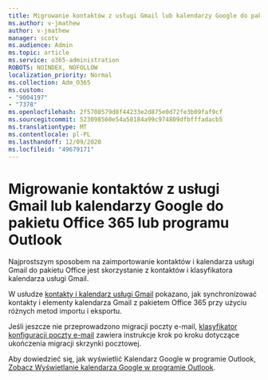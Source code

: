 ```yaml
---
title: Migrowanie kontaktów z usługi Gmail lub kalendarzy Google do pakietu Office 365 lub programu Outlook
ms.author: v-jmathew
author: v-jmathew
manager: scotv
ms.audience: Admin
ms.topic: article
ms.service: o365-administration
ROBOTS: NOINDEX, NOFOLLOW
localization_priority: Normal
ms.collection: Adm_O365
ms.custom:
- "9004197"
- "7378"
ms.openlocfilehash: 2f5708579d8f44233e2d875e0d72fe3b09faf9cf
ms.sourcegitcommit: 523098560e54a50184a99c974809dfbfffadacb5
ms.translationtype: MT
ms.contentlocale: pl-PL
ms.lasthandoff: 12/09/2020
ms.locfileid: "49679171"
---
```

# <a name="migrate-gmail-contacts-or-google-calendars-to-office-365-or-outlook"></a>Migrowanie kontaktów z usługi Gmail lub kalendarzy Google do pakietu Office 365 lub programu Outlook

Najprostszym sposobem na zaimportowanie kontaktów i kalendarza usługi Gmail do pakietu Office jest skorzystanie z kontaktów i klasyfikatora kalendarza usługi Gmail.

W usłudze [kontakty i kalendarz usługi Gmail](https://go.microsoft.com/fwlink/?linkid=2134386) pokazano, jak synchronizować kontakty i elementy kalendarza Gmail z pakietem Office 365 przy użyciu różnych metod importu i eksportu.

Jeśli jeszcze nie przeprowadzono migracji poczty e-mail, [klasyfikator konfiguracji poczty e-mail](https://go.microsoft.com/fwlink/?linkid=2133951) zawiera instrukcje krok po kroku dotyczące ukończenia migracji skrzynki pocztowej.

Aby dowiedzieć się, jak wyświetlić Kalendarz Google w programie Outlook, [Zobacz Wyświetlanie kalendarza Google w programie Outlook](https://go.microsoft.com/fwlink/?linkid=2083939).
